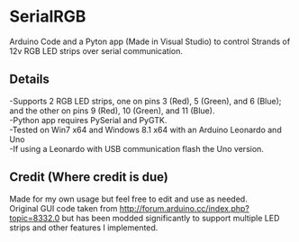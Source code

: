 # SerialRGB
Arduino Code and a Pyton app (Made in Visual Studio) to control Strands of 12v RGB LED strips over serial communication.  

## Details
-Supports 2 RGB LED strips, one on pins 3 (Red), 5 (Green), and 6 (Blue); and the other on pins 9 (Red), 10 (Green), and 11 (Blue).  
-Python app requires PySerial and PyGTK.  
-Tested on Win7 x64 and Windows 8.1 x64 with an Arduino Leonardo and Uno  
-If using a Leonardo with USB communication flash the Uno version.  

## Credit (Where credit is due)
Made for my own usage but feel free to edit and use as needed.  
Original GUI code taken from http://forum.arduino.cc/index.php?topic=8332.0 but has been modded significantly to support multiple LED strips and other features I implemented.
